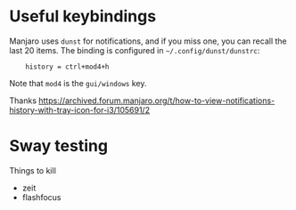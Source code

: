 # Useful keybindings
Manjaro uses `dunst` for notifications, and if you miss one, you can recall the
last 20 items. The binding is configured in `~/.config/dunst/dunstrc`:
```
    history = ctrl+mod4+h
```
Note that `mod4` is the `gui/windows` key.

Thanks https://archived.forum.manjaro.org/t/how-to-view-notifications-history-with-tray-icon-for-i3/105691/2


# Sway testing
Things to kill
- zeit
- flashfocus
